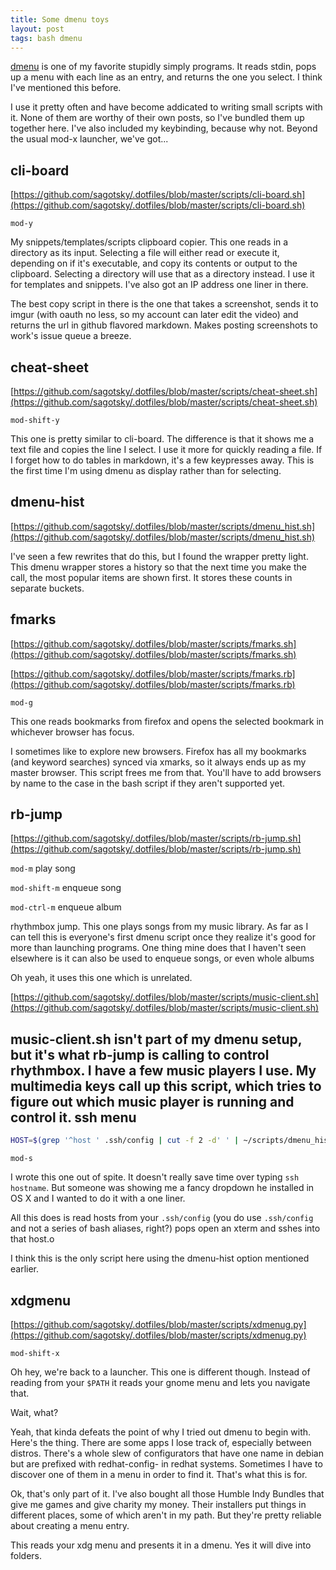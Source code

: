 ```yaml
---
title: Some dmenu toys
layout: post
tags: bash dmenu
---
```


[dmenu](http://tools.suckless.org/dmenu/) is one of my favorite stupidly simply programs.  It reads stdin, pops up a menu with each line as an entry, and returns the one you select.  I think I've mentioned this before.

I use it pretty often and have become addicated to writing small scripts with it.  None of them are worthy of their own posts, so I've bundled them up together here.  I've also included my keybinding, because why not.  Beyond the usual mod-x launcher, we've got...

cli-board
---------
 
[https://github.com/sagotsky/.dotfiles/blob/master/scripts/cli-board.sh](https://github.com/sagotsky/.dotfiles/blob/master/scripts/cli-board.sh)

`mod-y`

My snippets/templates/scripts clipboard copier.  This one reads in a directory as its input.  Selecting a file will either read or execute it, depending on if it's executable, and copy its contents or output to the clipboard.  Selecting a directory will use that as a directory instead.  I use it for templates and snippets.  I've also got an IP address one liner in there.

The best copy script in there is the one that takes a screenshot, sends it to imgur (with oauth no less, so my account can later edit the video) and returns the url in github flavored markdown.  Makes posting screenshots to work's issue queue a breeze.

cheat-sheet
-----------

[https://github.com/sagotsky/.dotfiles/blob/master/scripts/cheat-sheet.sh](https://github.com/sagotsky/.dotfiles/blob/master/scripts/cheat-sheet.sh)

`mod-shift-y`

This one is pretty similar to cli-board.  The difference is that it shows me a text file and copies the line I select.  I use it more for quickly reading a file.  If I forget how to do tables in markdown, it's a few keypresses away.  This is the first time I'm using dmenu as display rather than for selecting.

dmenu-hist
----------

[https://github.com/sagotsky/.dotfiles/blob/master/scripts/dmenu_hist.sh](https://github.com/sagotsky/.dotfiles/blob/master/scripts/dmenu_hist.sh)

I've seen a few rewrites that do this, but I found the wrapper pretty light.  This dmenu wrapper stores a history so that the next time you make the call, the most popular items are shown first.  It stores these counts in separate buckets.

fmarks
------

[https://github.com/sagotsky/.dotfiles/blob/master/scripts/fmarks.sh](https://github.com/sagotsky/.dotfiles/blob/master/scripts/fmarks.sh)

[https://github.com/sagotsky/.dotfiles/blob/master/scripts/fmarks.rb](https://github.com/sagotsky/.dotfiles/blob/master/scripts/fmarks.rb)

`mod-g`

This one reads bookmarks from firefox and opens the selected bookmark in whichever browser has focus.  

I sometimes like to explore new browsers.  Firefox has all my bookmarks (and keyword searches) synced via xmarks, so it always ends up as my master browser.  This script frees me from that.  You'll have to add browsers by name to the case in the bash script if they aren't supported yet.

rb-jump
-------

[https://github.com/sagotsky/.dotfiles/blob/master/scripts/rb-jump.sh](https://github.com/sagotsky/.dotfiles/blob/master/scripts/rb-jump.sh)

`mod-m` play song

`mod-shift-m` enqueue song

`mod-ctrl-m` enqueue album

rhythmbox jump.  This one plays songs from my music library.  As far as I can tell this is everyone's first dmenu script once they realize it's good for more than launching programs.  One thing mine does that I haven't seen elsewhere is it can also be used to enqueue songs, or even whole albums

Oh yeah, it uses this one which is unrelated.

[https://github.com/sagotsky/.dotfiles/blob/master/scripts/music-client.sh](https://github.com/sagotsky/.dotfiles/blob/master/scripts/music-client.sh)

music-client.sh isn't part of my dmenu setup, but it's what rb-jump is calling to control rhythmbox.  I have a few music players I use.  My multimedia keys call up this script, which tries to figure out which music player is running and control it. 
ssh menu
--------

```bash
HOST=$(grep '^host ' .ssh/config | cut -f 2 -d' ' | ~/scripts/dmenu_hist.sh ssh -l 10 -i -s 0 -sb '#cfb000' -sf '#000' -nf '#fff' -nb '#4a525a' -fn -*-  terminus-bold-r-*-*-16) && xterm -e 'ssh $HOST'
```

`mod-s`

I wrote this one out of spite.  It doesn't really save time over typing `ssh hostname`.  But someone was showing me a fancy dropdown he installed in OS X and I wanted to do it with a one liner.

All this does is read hosts from your `.ssh/config` (you do use `.ssh/config` and not a series of bash aliases, right?) pops open an xterm and sshes into that host.o

I think this is the only script here using the dmenu-hist option mentioned earlier.

xdgmenu
-------

[https://github.com/sagotsky/.dotfiles/blob/master/scripts/xdmenug.py](https://github.com/sagotsky/.dotfiles/blob/master/scripts/xdmenug.py)

`mod-shift-x` 

Oh hey, we're back to a launcher.  This one is different though.  Instead of reading from your `$PATH` it reads your gnome menu and lets you navigate that.

Wait, what?

Yeah, that kinda defeats the point of why I tried out dmenu to begin with.  Here's the thing.  There are some apps I lose track of, especially between distros.  There's a whole slew of configurators that have one name in debian but are prefixed with redhat-config- in redhat systems.  Sometimes I have to discover one of them in a menu in order to find it.  That's what this is for.

Ok, that's only part of it.  I've also bought all those Humble Indy Bundles that give me games and give charity my money.  Their installers put things in different places, some of which aren't in my path.  But they're pretty reliable about creating a menu entry.  

This reads your xdg menu and presents it in a dmenu.  Yes it will dive into folders.
